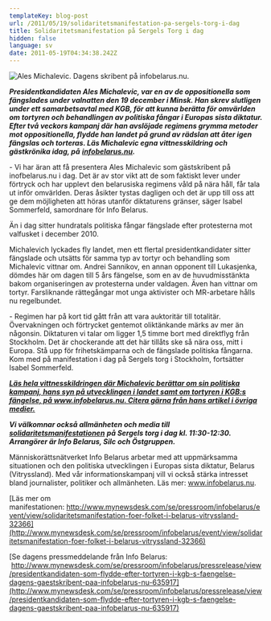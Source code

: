 ```yaml
---
templateKey: blog-post
url: /2011/05/19/solidaritetsmanifestation-pa-sergels-torg-i-dag
title: Solidaritetsmanifestation på Sergels Torg i dag
hidden: false
language: sv
date: 2011-05-19T04:34:38.242Z
---
```

![](/uploads/17876_310494050845_661590845_4001671_2099347_n.jpg "Ales Michalevic. Dagens skribent på infobelarus.nu.")

**_Presidentkandidaten Ales Michalevic, var en av de oppositionella som fängslades under valnatten den 19 december i Minsk. Han skrev slutligen under ett samarbetsavtal med KGB, för att kunna berätta för omvärlden om tortyren och behandlingen av politiska fångar i Europas sista diktatur. Efter två veckors kampanj där han avslöjade regimens grymma metoder mot oppositionella, flydde han landet på grund av rädslan att åter igen fängslas och torteras. Läs Michalevic egna vittnesskildring och gästkrönika idag, på_** [**_infobelarus.nu_**](http://www.infobelarus.nu)**_._**

\- Vi har äran att få presentera Ales Michalevic som gästskribent på inofbelarus.nu i dag. Det är av stor vikt att de som faktiskt lever under förtryck och har upplevt den belarusiska regimens våld på nära håll, får tala ut inför omvärlden. Deras åsikter tystas dagligen och det är upp till oss att ge dem möjligheten att höras utanför diktaturens gränser, säger Isabel Sommerfeld, samordnare för Info Belarus.

Än i dag sitter hundratals politiska fångar fängslade efter protesterna mot valfusket i december 2010.

Michalevich lyckades fly landet, men ett flertal presidentkandidater sitter fängslade och utsätts för samma typ av tortyr och behandling som Michalevic vittnar om. Andrei Sannikov, en annan opponent till Lukasjenka, dömdes här om dagen till 5 års fängelse, som en av de huvudmisstänkta bakom organiseringen av protesterna under valdagen. Även han vittnar om tortyr. Farsliknande rättegångar mot unga aktivister och MR-arbetare hålls nu regelbundet.

\- Regimen har på kort tid gått från att vara auktoritär till totalitär. Övervakningen och förtrycket gentemot oliktänkande märks av mer än någonsin. Diktaturen vi talar om ligger 1,5 timme bort med direktflyg från Stockholm. Det är chockerande att det här tillåts ske så nära oss, mitt i Europa. Stå upp för frihetskämparna och de fängslade politiska fångarna. Kom med på manifestation i dag på Sergels torg i Stockholm, fortsätter Isabel Sommerfeld.

[**_Läs hela vittnesskildringen där Michalevic berättar om sin politiska kampanj, hans syn på utvecklingen i landet samt om tortyren i KGB:s fängelse, på www.infobelarus.nu. Citera gärna från hans artikel i övriga medier._**](http://www.infobelarus.nu)

**_Vi välkomnar också allmänheten och media till_** [**_solidaritetsmanifestationen_**](http://www.mynewsdesk.com/se/pressroom/infobelarus/event/view/solidaritetsmanifestation-foer-folket-i-belarus-vitryssland-32366) **_på Sergels torg i dag kl. 11:30-12:30. Arrangörer är Info Belarus, Silc och Östgruppen._**

Människorättsnätverket Info Belarus arbetar med att uppmärksamma situationen och den politiska utvecklingen i Europas sista diktatur, Belarus (Vitryssland). Med vår informationskampanj vill vi också stärka intresset bland journalister, politiker och allmänheten. Läs mer: www.infobelarus.nu.

[Läs mer om manifestationen: http://www.mynewsdesk.com/se/pressroom/infobelarus/event/view/solidaritetsmanifestation-foer-folket-i-belarus-vitryssland-32366](http://www.mynewsdesk.com/se/pressroom/infobelarus/event/view/solidaritetsmanifestation-foer-folket-i-belarus-vitryssland-32366)

[Se dagens pressmeddelande från Info Belarus:  http://www.mynewsdesk.com/se/pressroom/infobelarus/pressrelease/view/presidentkandidaten-som-flydde-efter-tortyren-i-kgb-s-faengelse-dagens-gaestskribent-paa-infobelarus-nu-635917](http://www.mynewsdesk.com/se/pressroom/infobelarus/pressrelease/view/presidentkandidaten-som-flydde-efter-tortyren-i-kgb-s-faengelse-dagens-gaestskribent-paa-infobelarus-nu-635917)
